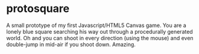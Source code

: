 protosquare
===========
A small prototype of my first Javascript/HTML5 Canvas game. You are a lonely blue square searching his way out through a procedurally generated world. Oh and you can shoot in every direction (using the mouse) and even double-jump in mid-air if you shoot down. Amazing.